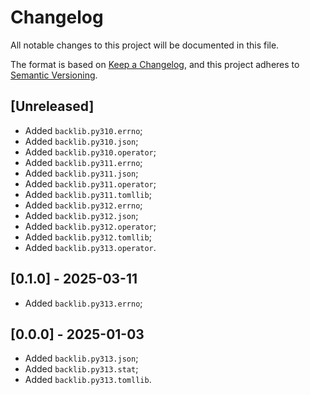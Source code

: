 # Changelog

All notable changes to this project will be documented in this file.

The format is based on [Keep a Changelog](https://keepachangelog.com/en/1.1.0/),
and this project adheres to [Semantic Versioning](https://semver.org/spec/v2.0.0.html).

## [Unreleased]

* Added `backlib.py310.errno`;
* Added `backlib.py310.json`;
* Added `backlib.py310.operator`;
* Added `backlib.py311.errno`;
* Added `backlib.py311.json`;
* Added `backlib.py311.operator`;
* Added `backlib.py311.tomllib`;
* Added `backlib.py312.errno`;
* Added `backlib.py312.json`;
* Added `backlib.py312.operator`;
* Added `backlib.py312.tomllib`;
* Added `backlib.py313.operator`.

## [0.1.0] - 2025-03-11

* Added `backlib.py313.errno`;

## [0.0.0] - 2025-01-03

* Added `backlib.py313.json`;
* Added `backlib.py313.stat`;
* Added `backlib.py313.tomllib`.
